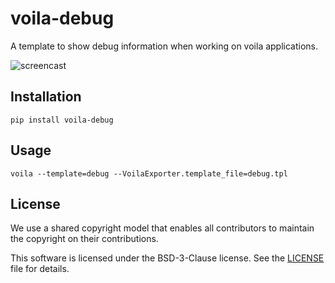 # voila-debug

A template to show debug information when working on voila applications.

![screencast](./screencast.gif)

## Installation

```
pip install voila-debug
```

## Usage

```
voila --template=debug --VoilaExporter.template_file=debug.tpl
```

## License

We use a shared copyright model that enables all contributors to maintain the
copyright on their contributions.

This software is licensed under the BSD-3-Clause license. See the
[LICENSE](LICENSE) file for details.
